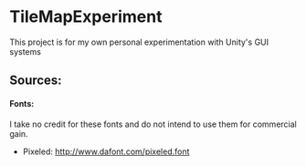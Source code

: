 # TileMapExperiment
This project is for my own personal experimentation with Unity's GUI systems

## Sources:

#### Fonts:
I take no credit for these fonts and do not intend to use them for commercial gain. 
- Pixeled:  http://www.dafont.com/pixeled.font
